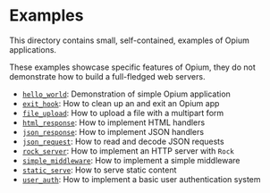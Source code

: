 # Examples

This directory contains small, self-contained, examples of Opium applications.

These examples showcase specific features of Opium, they do not demonstrate how to build a full-fledged web servers.

- [`hello_world`](./hello_world): Demonstration of simple Opium application
- [`exit_hook`](./exit_hook): How to clean up an and exit an Opium app
- [`file_upload`](./file_upload): How to upload a file with a multipart form
- [`html_response`](./html_response): How to implement HTML handlers
- [`json_response`](./json_response): How to implement JSON handlers
- [`json_request`](./json_request): How to read and decode JSON requests
- [`rock_server`](./rock_server): How to implement an HTTP server with `Rock`
- [`simple_middleware`](./simple_middleware): How to implement a simple middleware
- [`static_serve`](./static_serve): How to serve static content
- [`user_auth`](./user_auth): How to implement a basic user authentication system
